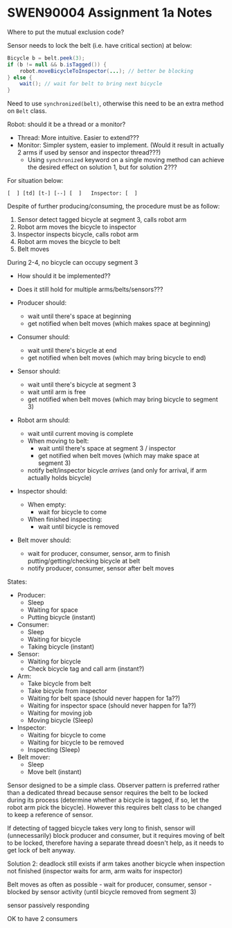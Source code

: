 # SWEN90004 Assignment 1a Notes

Where to put the mutual exclusion code?

Sensor needs to lock the belt (i.e. have critical section) at below:
	
```java
Bicycle b = belt.peek(3);
if (b != null && b.isTagged()) {
	robot.moveBicycleToInspector(...); // better be blocking
} else {
	wait(); // wait for belt to bring next bicycle
}
```

Need to use `synchronized(belt)`, otherwise this need to be an extra method on `Belt` class.

Robot: should it be a thread or a monitor?

- Thread: More intuitive. Easier to extend???
- Monitor: Simpler system, easier to implement. (Would it result in actually 2 arms if used by sensor and inspector thread???)
	- Using `synchronized` keyword on a single moving method can achieve the desired effect on solution 1, but for solution 2???

For situation below:

```
[  ] [td] [t-] [--] [  ]   Inspector: [  ]
```

Despite of further producing/consuming, the procedure must be as follow:

1. Sensor detect tagged bicycle at segment 3, calls robot arm
2. Robot arm moves the bicycle to inspector
3. Inspector inspects bicycle, calls robot arm
4. Robot arm moves the bicycle to belt
5. Belt moves

During 2-4, no bicycle can occupy segment 3

- How should it be implemented??
- Does it still hold for multiple arms/belts/sensors???

- Producer should:
	- wait until there's space at beginning
	- get notified when belt moves (which makes space at beginning)
- Consumer should:
	- wait until there's bicycle at end
	- get notified when belt moves (which may bring bicycle to end)
- Sensor should:
	- wait until there's bicycle at segment 3
	- wait until arm is free
	- get notified when belt moves (which may bring bicycle to segment 3)
- Robot arm should:
	- wait until current moving is complete
	- When moving to belt:
		- wait until there's space at segment 3 / inspector
		- get notified when belt moves (which may make space at segment 3)
	- notify belt/inspector bicycle *arrives* (and only for arrival, if arm actually holds bicycle)
- Inspector should:
	- When empty:
		- wait for bicycle to come
	- When finished inspecting:
		- wait until bicycle is removed
- Belt mover should:
	- wait for producer, consumer, sensor, arm to finish putting/getting/checking bicycle at belt
	- notify producer, consumer, sensor after belt moves

States:

- Producer:
	- Sleep
	- Waiting for space
	- Putting bicycle (instant)
- Consumer:
	- Sleep
	- Waiting for bicycle
	- Taking bicycle (instant)
- Sensor:
	- Waiting for bicycle
	- Check bicycle tag and call arm (instant?)
- Arm:
	- Take bicycle from belt
	- Take bicycle from inspector
	- Waiting for belt space (should never happen for 1a??)
	- Waiting for inspector space (should never happen for 1a??)
	- Waiting for moving job
	- Moving bicycle (Sleep)
- Inspector:
	- Waiting for bicycle to come
	- Waiting for bicycle to be removed
	- Inspecting (Sleep)
- Belt mover:
	- Sleep
	- Move belt (instant)




Sensor designed to be a simple class. Observer pattern is preferred rather than a dedicated thread because sensor requires the belt to be locked during its process (determine whether a bicycle is tagged, if so, let the robot arm pick the bicycle). However this requires belt class to be changed to keep a reference of sensor.

If detecting of tagged bicycle takes very long to finish, sensor will (unnecessarily) block producer and consumer, but it requires moving of belt to be locked, therefore having a separate thread doesn't help, as it needs to get lock of belt anyway.


Solution 2: deadlock still exists if arm takes another bicycle when inspection not finished (inspector waits for arm, arm waits for inspector)


Belt moves as often as possible
	- wait for producer, consumer, sensor
	- blocked by sensor activity (until bicycle removed from segment 3)

sensor passively responding

OK to have 2 consumers


